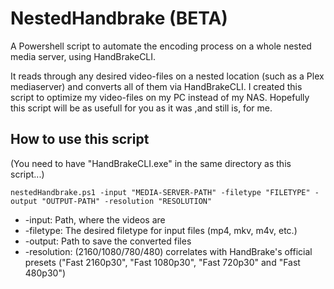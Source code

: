 # NestedHandbrake (BETA)
A Powershell script to automate the encoding process on a whole nested media server, using HandBrakeCLI.

It reads through any desired video-files on a nested location (such as a Plex mediaserver) and converts all of them via HandBrakeCLI. I created this script to optimize my video-files on my PC instead of my NAS. Hopefully this script will be as usefull for you as it was ,and still is, for me.

## How to use this script
(You need to have "HandBrakeCLI.exe" in the same directory as this script...)

`nestedHandbrake.ps1 -input "MEDIA-SERVER-PATH" -filetype "FILETYPE" -output "OUTPUT-PATH" -resolution "RESOLUTION"`

* -input: Path, where the videos are
* -filetype: The desired filetype for input files (mp4, mkv, m4v, etc.)
* -output: Path to save the converted files
* -resolution: (2160/1080/780/480) correlates with HandBrake's official presets ("Fast 2160p30", "Fast 1080p30", "Fast 720p30" and "Fast 480p30")
